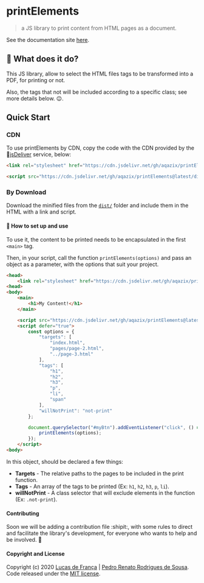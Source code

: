 # printElements

> a JS library to print content from HTML pages as a document.

See the documentation site [here](https://aqazix.github.io/printElementsDocs/).

## :monocle_face: What does it do?

This JS library, allow to select the HTML files tags to be transformed into a PDF, for printing or not.

Also, the tags that not will be included according to a specific class; see more details below. :wink:.

## Quick Start

### CDN

To use printElements by CDN, copy the code with the CDN provided by the :mechanical_arm:[jsDeliver](https://www.jsdelivr.com/?docs=gh) service, below:

```html
<link rel="stylesheet" href="https://cdn.jsdelivr.net/gh/aqazix/printElements@latest/dist/printElements.min.css">

<script src="https://cdn.jsdelivr.net/gh/aqazix/printElements@latest/dist/printElements.min.js" crossorigin="anonymous"></script>
```

### By Download

Download the minified files from the [``dist/``](https://github.com/pedrorrd-sousa/printElements/tree/master/dist) folder and include them in the HTML with a link and script.

#### :receipt: How to set up and use

To use it, the content to be printed needs to be encapsulated in the first ``<main>`` tag.

Then, in your script, call the function ``printElements(options)`` and pass an object as a parameter, with the options that suit your project.

```html
<head>
    <link rel="stylesheet" href="https://cdn.jsdelivr.net/gh/aqazix/printElements@latest/dist/printElements.min.css">
<head>
<body>
    <main>
        <h1>My Content!</h1>
    </main>

    <script src="https://cdn.jsdelivr.net/gh/aqazix/printElements@latest/dist/printElements.min.js" crossorigin="anonymous" defer="true"></script>
    <script defer="true">
        const options = {
            "targets": [
                "index.html",
                "pages/page-2.html",
                "../page-3.html"
            ],
            "tags": [
                "h1",
                "h2",
                "h3",
                "p",
                "li",
                "span"
            ],
            "willNotPrint": "not-print"
        };

        document.querySelector("#myBtn").addEventListener("click", () => {
            printElements(options);
        });
    </script>
<body>
```

In this object, should be declared a few things:

 - **Targets** - The relative paths to the pages to be included in the print function.
 - **Tags** - An array of the tags to be printed (Ex: ``h1``, ``h2``, ``h3``, ``p``, ``li``).
 - **willNotPrint** - A class selector that will exclude elements in the function (Ex: ``.not-print``).

#### Contributing

Soon we will be adding a contribution file :shipit:, with some rules to direct and facilitate the library's development, for everyone who wants to help and be involved. :vulcan_salute:

#### Copyright and License

Copyright (c) 2020 [Lucas de França](https://github.com/luxonauta) | [Pedro Renato Rodrigues de Sousa](https://github.com/aqazix). Code released under the [MIT license](https://github.com/aqazix/printElements/blob/master/LICENSE).
